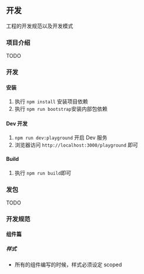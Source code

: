 ## 开发
工程的开发规范以及开发模式

### 项目介绍
TODO

### 开发

#### 安装
1. 执行 `npm install` 安装项目依赖
2. 执行 `npm run bootstrap`安装内部包依赖
#### Dev 开发
1. `npm run dev:playground` 开启 Dev 服务
2. 浏览器访问 `http://localhost:3000/playground` 即可

#### Build
1. 执行 `npm run build`即可

### 发包
TODO

### 开发规范

#### 组件篇
##### 样式
- 所有的组件编写的时候，样式必须设定 scoped
